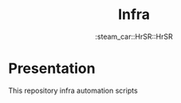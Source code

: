 <h1 align="center">Infra</h1>
<div align="center">
  :steam_car::HrSR::HrSR
</div>

# Presentation 



This repository
infra automation scripts
